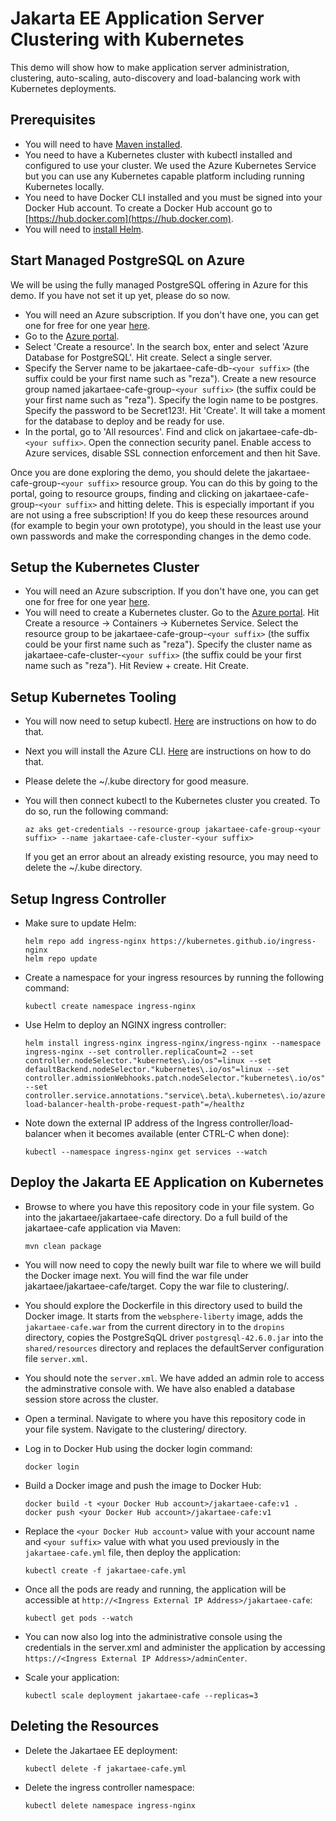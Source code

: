 # Jakarta EE Application Server Clustering with Kubernetes

This demo will show how to make application server administration, clustering, auto-scaling, auto-discovery and load-balancing work with Kubernetes deployments.

## Prerequisites

- You will need to have [Maven installed](https://maven.apache.org/install.html).
- You need to have a Kubernetes cluster with kubectl installed and configured to use your cluster. We used the Azure Kubernetes Service but you can use any Kubernetes capable platform including running Kubernetes locally.
- You need to have Docker CLI installed and you must be signed into your Docker Hub account. To create a Docker Hub account go to [https://hub.docker.com](https://hub.docker.com).
- You will need to [install Helm](https://helm.sh/docs/intro/install/).

## Start Managed PostgreSQL on Azure
We will be using the fully managed PostgreSQL offering in Azure for this demo. If you have not set it up yet, please do so now. 

* You will need an Azure subscription. If you don't have one, you can get one for free for one year [here](https://azure.microsoft.com/en-us/free).
* Go to the [Azure portal](http://portal.azure.com).
* Select 'Create a resource'. In the search box, enter and select 'Azure Database for PostgreSQL'. Hit create. Select a single server.
* Specify the Server name to be jakartaee-cafe-db-`<your suffix>` (the suffix could be your first name such as "reza"). Create a new resource group named jakartaee-cafe-group-`<your suffix>` (the suffix could be your first name such as "reza"). Specify the login name to be postgres. Specify the password to be Secret123!. Hit 'Create'. It will take a moment for the database to deploy and be ready for use.
* In the portal, go to 'All resources'. Find and click on jakartaee-cafe-db-`<your suffix>`. Open the connection security panel. Enable access to Azure services, disable SSL connection enforcement and then hit Save.

Once you are done exploring the demo, you should delete the jakartaee-cafe-group-`<your suffix>` resource group. You can do this by going to the portal, going to resource groups, finding and clicking on jakartaee-cafe-group-`<your suffix>` and hitting delete. This is especially important if you are not using a free subscription! If you do keep these resources around (for example to begin your own prototype), you should in the least use your own passwords and make the corresponding changes in the demo code.

## Setup the Kubernetes Cluster
* You will need an Azure subscription. If you don't have one, you can get one for free for one year [here](https://azure.microsoft.com/en-us/free).
* You will need to create a Kubernetes cluster. Go to the [Azure portal](http://portal.azure.com). Hit Create a resource -> Containers -> Kubernetes Service. Select the resource group to be jakartaee-cafe-group-`<your suffix>` (the suffix could be your first name such as "reza"). Specify the cluster name as jakartaee-cafe-cluster-`<your suffix>` (the suffix could be your first name such as "reza"). Hit Review + create. Hit Create.

## Setup Kubernetes Tooling
* You will now need to setup kubectl. [Here](https://kubernetes.io/docs/tasks/tools/install-kubectl/) are instructions on how to do that.
* Next you will install the Azure CLI. [Here](https://docs.microsoft.com/en-us/cli/azure/install-azure-cli?view=azure-cli-latest) are instructions on how to do that.
* Please delete the ~/.kube directory for good measure.
* You will then connect kubectl to the Kubernetes cluster you created. To do so, run the following command:

   ```
   az aks get-credentials --resource-group jakartaee-cafe-group-<your suffix> --name jakartaee-cafe-cluster-<your suffix>
   ```
  If you get an error about an already existing resource, you may need to delete the ~/.kube directory.
  
## Setup Ingress Controller
* Make sure to update Helm:
   ```
   helm repo add ingress-nginx https://kubernetes.github.io/ingress-nginx
   helm repo update
   ```

* Create a namespace for your ingress resources by running the following command:
   ```
   kubectl create namespace ingress-nginx
   ```
* Use Helm to deploy an NGINX ingress controller:
   ```
   helm install ingress-nginx ingress-nginx/ingress-nginx --namespace ingress-nginx --set controller.replicaCount=2 --set controller.nodeSelector."kubernetes\.io/os"=linux --set defaultBackend.nodeSelector."kubernetes\.io/os"=linux --set controller.admissionWebhooks.patch.nodeSelector."kubernetes\.io/os"=linux --set controller.service.annotations."service\.beta\.kubernetes\.io/azure-load-balancer-health-probe-request-path"=/healthz
   ```
* Note down the external IP address of the Ingress controller/load-balancer when it becomes available (enter CTRL-C when done):
   ```
   kubectl --namespace ingress-nginx get services --watch
   ```   

## Deploy the Jakarta EE Application on Kubernetes

* Browse to where you have this repository code in your file system. Go into the jakartaee/jakartaee-cafe directory. Do a full build of the jakartaee-cafe application via Maven:
   ```
   mvn clean package
   ```
* You will now need to copy the newly built war file to where we will build the Docker image next. You will find the war file under jakartaee/jakartaee-cafe/target. Copy the war file to clustering/.
* You should explore the Dockerfile in this directory used to build the Docker image. It starts from the `websphere-liberty` image, adds the `jakartaee-cafe.war` from the current directory in to the `dropins` directory, copies the PostgreSqQL driver `postgresql-42.6.0.jar` into the `shared/resources` directory and replaces the defaultServer configuration file `server.xml`.
* You should note the `server.xml`. We have added an admin role to access the adminstrative console with. We have also enabled a database session store across the cluster.
* Open a terminal. Navigate to where you have this repository code in your file system. Navigate to the clustering/ directory.
* Log in to Docker Hub using the docker login command:
   ```
   docker login
   ```
* Build a Docker image and push the image to Docker Hub:
   ```
   docker build -t <your Docker Hub account>/jakartaee-cafe:v1 .
   docker push <your Docker Hub account>/jakartaee-cafe:v1
   ```
* Replace the `<your Docker Hub account>` value with your account name and `<your suffix>` value with what you used previously in the `jakartaee-cafe.yml` file, then deploy the application:
   ```
   kubectl create -f jakartaee-cafe.yml
   ```

* Once all the pods are ready and running, the application will be accessible at `http://<Ingress External IP Address>/jakartaee-cafe`:
   ```
   kubectl get pods --watch
   ```
* You can now also log into the administrative console using the credentials in the server.xml and administer the application by accessing `https://<Ingress External IP Address>/adminCenter`.
* Scale your application:
   ```
   kubectl scale deployment jakartaee-cafe --replicas=3
   ```

## Deleting the Resources
* Delete the Jakartaee EE deployment:
   ```
   kubectl delete -f jakartaee-cafe.yml
   ```
* Delete the ingress controller namespace:
   ```
   kubectl delete namespace ingress-nginx
   ```
